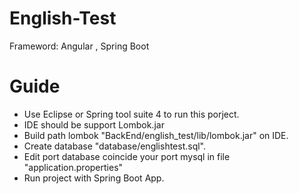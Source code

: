 # English-Test
Frameword: Angular , Spring Boot

# Guide
- Use Eclipse or Spring tool suite 4 to run this porject.
- IDE should be support Lombok.jar 
- Build path lombok "BackEnd/english_test/lib/lombok.jar" on IDE.
- Create database "database/englishtest.sql".
- Edit port database coincide your port mysql in file "application.properties"
- Run project with Spring Boot App.
